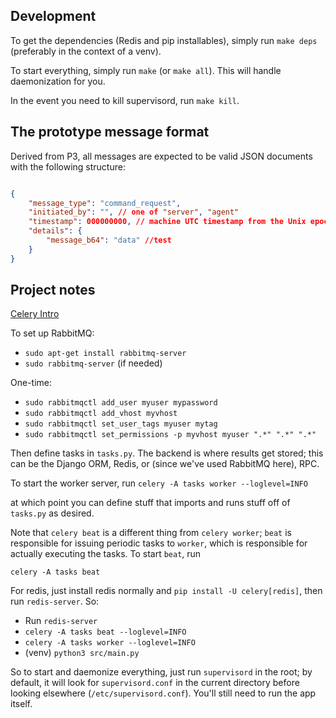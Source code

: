 ## Development
To get the dependencies (Redis and pip installables), simply run `make deps` (preferably in the context of a venv).

To start everything, simply run `make` (or `make all`). This will handle daemonization for you.

In the event you need to kill supervisord, run `make kill`.

## The prototype message format
Derived from P3, all messages are expected to be valid JSON documents with the following structure:
```json

{
	"message_type": "command_request",
	"initiated_by": "", // one of "server", "agent"
	"timestamp": 000000000, // machine UTC timestamp from the Unix epoch
	"details": {
		"message_b64": "data" //test
	}
}
```

## Project notes
[Celery Intro](https://docs.celeryq.dev/en/stable/getting-started/first-steps-with-celery.html#first-steps)

To set up RabbitMQ:
 - `sudo apt-get install rabbitmq-server`
 - `sudo rabbitmq-server` (if needed)

One-time:
- `sudo rabbitmqctl add_user myuser mypassword`
- `sudo rabbitmqctl add_vhost myvhost`
- `sudo rabbitmqctl set_user_tags myuser mytag`
- `sudo rabbitmqctl set_permissions -p myvhost myuser ".*" ".*" ".*"`

Then define tasks in `tasks.py`. The backend is where results get stored; this can be the Django ORM, Redis, or (since we've used RabbitMQ here), RPC.

To start the worker server, run
`celery -A tasks worker --loglevel=INFO`

at which point you can define stuff that imports and runs stuff off of `tasks.py` as desired.

Note that `celery beat` is a different thing from `celery worker`; `beat` is responsible for issuing periodic tasks to `worker`, which is responsible for actually executing the tasks. To start `beat`, run

`celery -A tasks beat`


For redis, just install redis normally and `pip install -U celery[redis]`, then run `redis-server`. So:
- Run `redis-server`
- `celery -A tasks beat --loglevel=INFO`
- `celery -A tasks worker --loglevel=INFO`
- (venv) `python3 src/main.py`


So to start and daemonize everything, just run `supervisord` in the root; by default, it will look for `supervisord.conf` in the current directory before looking elsewhere (`/etc/supervisord.conf`). You'll still need to run the app itself.
